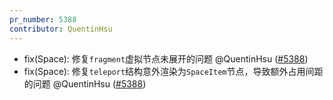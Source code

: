 ```yaml
---
pr_number: 5388
contributor: QuentinHsu
---
```


- fix(Space): 修复`fragment`虚拟节点未展开的问题 @QuentinHsu ([#5388](https://github.com/Tencent/tdesign-vue-next/pull/5388))
- fix(Space): 修复`teleport`结构意外渲染为`SpaceItem`节点，导致额外占用间距的问题 @QuentinHsu ([#5388](https://github.com/Tencent/tdesign-vue-next/pull/5388))
